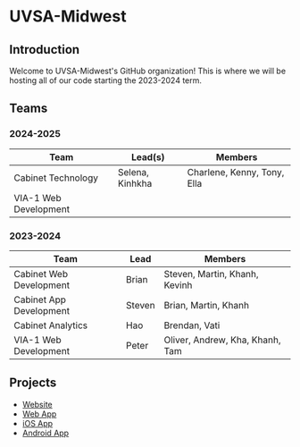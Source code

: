# UVSA-Midwest

## Introduction

Welcome to UVSA-Midwest's GitHub organization! This is where we will be hosting all of our code starting the 2023-2024 term.

## Teams

### 2024-2025

| Team | Lead(s) | Members |
| ---- | --------- | ------------ |
| Cabinet Technology | Selena, Kinhkha | Charlene, Kenny, Tony, Ella |
| VIA-1 Web Development | | |

### 2023-2024

| Team | Lead | Members |
| ---- | --------- | ------------ |
| Cabinet Web Development | Brian | Steven, Martin, Khanh, Kevinh |
| Cabinet App Development | Steven | Brian, Martin, Khanh |
| Cabinet Analytics | Hao | Brendan, Vati |
| VIA-1 Web Development | Peter | Oliver, Andrew, Kha, Khanh, Tam |

## Projects

- [Website](https://www.uvsamidwest.org/)
- [Web App](https://app.uvsamidwest.org/)
- [iOS App](https://apps.apple.com/us/app/uvsa-midwest/id6477414258)
- [Android App](https://play.google.com/store/apps/details?id=org.uvsamidwest.app)
